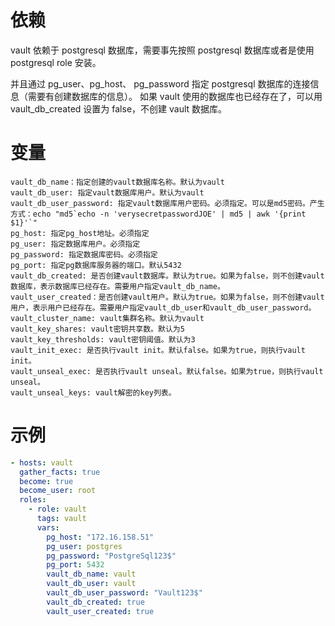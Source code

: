 # 依赖

vault 依赖于 postgresql 数据库，需要事先按照 postgresql 数据库或者是使用 postgresql role 安装。

并且通过 pg_user、pg_host、 pg_password 指定 postgresql 数据库的连接信息（需要有创建数据库的信息）。
如果 vault 使用的数据库也已经存在了，可以用 vault_db_created 设置为 false，不创建 vault 数据库。

# 变量

```text
vault_db_name：指定创建的vault数据库名称。默认为vault
vault_db_user: 指定vault数据库用户。默认为vault
vault_db_user_password: 指定vault数据库用户密码。必须指定。可以是md5密码。产生方式：echo "md5`echo -n 'verysecretpasswordJOE' | md5 | awk '{print $1}'`"
pg_host: 指定pg_host地址。必须指定
pg_user: 指定数据库用户。必须指定
pg_password: 指定数据库密码。必须指定
pg_port: 指定pg数据库服务器的端口。默认5432
vault_db_created: 是否创建vault数据库。默认为true。如果为false，则不创建vault数据库，表示数据库已经存在。需要用户指定vault_db_name。
vault_user_created：是否创建vault用户。默认为true。如果为false，则不创建vault用户，表示用户已经存在。需要用户指定vault_db_user和vault_db_user_password。
vault_cluster_name: vault集群名称。默认为vault
vault_key_shares: vault密钥共享数。默认为5
vault_key_thresholds: vault密钥阈值。默认为3
vault_init_exec: 是否执行vault init。默认false。如果为true，则执行vault init。
vault_unseal_exec: 是否执行vault unseal。默认false。如果为true，则执行vault unseal。
vault_unseal_keys: vault解密的key列表。
```

# 示例

```yml
- hosts: vault
  gather_facts: true
  become: true
  become_user: root
  roles:
    - role: vault
      tags: vault
      vars:
        pg_host: "172.16.158.51"
        pg_user: postgres
        pg_password: "PostgreSql123$"
        pg_port: 5432
        vault_db_name: vault
        vault_db_user: vault
        vault_db_user_password: "Vault123$"
        vault_db_created: true
        vault_user_created: true
```
